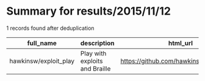 
# Summary for results/2015/11/12
    
1 records found after deduplication

| full_name | description | html_url | matched_list | matched_count | pushed_at | size | stargazers_count | language | forks_count |
|-----------------------|--------------------------------|------------------------------------------|----------------|-----------------|---------------------------|--------|--------------------|------------|---------------|
| hawkinsw/exploit_play | Play with exploits and Braille | https://github.com/hawkinsw/exploit_play | ['exploit'] | 1 | 2015-11-12 19:12:29+00:00 | 204 | 2 | Ruby | 0 |
